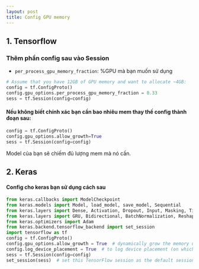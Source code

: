 ```yaml
---
layout: post
title: Config GPU memory
---
```


## 1. Tensorflow

### Thêm phần config sau vào Session

- `per_process_gpu_memory_fraction`: %GPU mà bạn muốn sử dụng

```python
# Assume that you have 12GB of GPU memory and want to allocate ~4GB:
config = tf.ConfigProto()
config.gpu_options.per_process_gpu_memory_fraction = 0.33
sess = tf.Session(config=config)

```

#### Nếu không biết chính xác bạn cần bao nhiêu mem thay thế config thành đoạn sau:
```python
config = tf.ConfigProto()
config.gpu_options.allow_growth=True
sess = tf.Session(config=config)
```
Model của bạn sẽ chiếm đủ lượng mem mà nó cần.

## 2. Keras
#### Config cho keras bạn sử dụng cách sau

```python
from keras.callbacks import ModelCheckpoint
from keras.models import Model, load_model, save_model, Sequential
from keras.layers import Dense, Activation, Dropout, Input, Masking, TimeDistributed, LSTM, Conv1D
from keras.layers import GRU, Bidirectional, BatchNormalization, Reshape
from keras.optimizers import Adam
from keras.backend.tensorflow_backend import set_session
import tensorflow as tf
config = tf.ConfigProto()
config.gpu_options.allow_growth = True  # dynamically grow the memory used on the GPU
config.log_device_placement = True  # to log device placement (on which device the operation ran)
sess = tf.Session(config=config)
set_session(sess)  # set this TensorFlow session as the default session for Keras
```